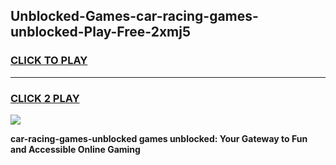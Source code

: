 
## Unblocked-Games-car-racing-games-unblocked-Play-Free-2xmj5
<h3>
<a href="https://premium76.site?title=car-racing-games-unblocked&ref=10A">CLICK TO PLAY</a></h3>
<hr>

<h3>
<a href="https://premium76.site?title=car-racing-games-unblocked&ref=10A">CLICK 2 PLAY</a>
  
</h3>

<a href="https://premium76.site?title=car-racing-games-unblocked&ref=10A"><img src="https://clearcache.store/games.png"></a>


**car-racing-games-unblocked games unblocked: Your Gateway to Fun and Accessible Online Gaming**
